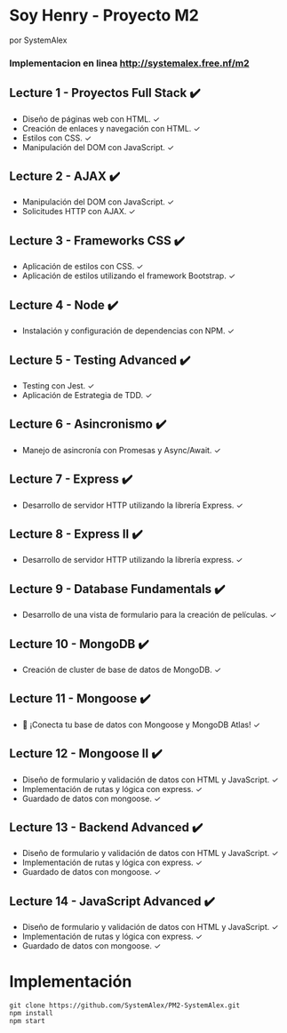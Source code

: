 # Soy Henry - Proyecto M2
por SystemAlex
### Implementacion en linea http://systemalex.free.nf/m2


## Lecture 1 - Proyectos Full Stack ✔️
 - Diseño de páginas web con HTML. ✓
 - Creación de enlaces y navegación con HTML. ✓
 - Estilos con CSS. ✓
 - Manipulación del DOM con JavaScript. ✓

## Lecture 2 - AJAX ✔️
 - Manipulación del DOM con JavaScript. ✓
 - Solicitudes HTTP con AJAX. ✓

## Lecture 3 - Frameworks CSS ✔️
 - Aplicación de estilos con CSS. ✓
 - Aplicación de estilos utilizando el framework Bootstrap. ✓

## Lecture 4 - Node ✔️
 - Instalación y configuración de dependencias con NPM. ✓

## Lecture 5 - Testing Advanced ✔️
 - Testing con Jest. ✓
 - Aplicación de Estrategia de TDD. ✓

## Lecture 6 - Asincronismo ✔️
 - Manejo de asincronía con Promesas y Async/Await. ✓

## Lecture 7 - Express ✔️
 - Desarrollo de servidor HTTP utilizando la librería Express. ✓

## Lecture 8 - Express II ✔️
 - Desarrollo de servidor HTTP utilizando la librería express. ✓

## Lecture 9 - Database Fundamentals ✔️
 - Desarrollo de una vista de formulario para la creación de películas. ✓

## Lecture 10 - MongoDB ✔️
 - Creación de cluster de base de datos de MongoDB. ✓

## Lecture 11 - Mongoose ✔️
 - 🚀 ¡Conecta tu base de datos con Mongoose y MongoDB Atlas! ✓

## Lecture 12 - Mongoose II ✔️
 - Diseño de formulario y validación de datos con HTML y JavaScript. ✓
 - Implementación de rutas y lógica con express. ✓
 - Guardado de datos con mongoose. ✓

## Lecture 13 - Backend Advanced ✔️
 - Diseño de formulario y validación de datos con HTML y JavaScript. ✓
 - Implementación de rutas y lógica con express. ✓
 - Guardado de datos con mongoose. ✓

## Lecture 14 - JavaScript Advanced ✔️
 - Diseño de formulario y validación de datos con HTML y JavaScript. ✓
 - Implementación de rutas y lógica con express. ✓
 - Guardado de datos con mongoose. ✓


# Implementación

```
git clone https://github.com/SystemAlex/PM2-SystemAlex.git
npm install
npm start
```